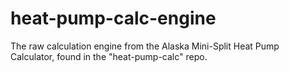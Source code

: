 # heat-pump-calc-engine
The raw calculation engine from the Alaska Mini-Split Heat Pump Calculator, found in the "heat-pump-calc" repo.
